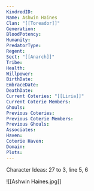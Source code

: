 ```yaml
---
KindredID: 
Name: Ashwin Haines
Clan: "[[Toreador]]"
Generation: 
BloodPotency: 
Humanity: 
PredatorType: 
Regent: 
Sect: "[[Anarch]]"
Tribe: 
Health: 
Willpower: 
BirthDate: 
EmbraceDate: 
DeathDate: 
Current Coteries: "[[Liria]]"
Current Coterie Members: 
Ghouls: 
Previous Coteries: 
Previous Coterie Members: 
Previous Ghouls: 
Associates: 
Haven: 
Coterie Haven: 
Domain: 
Plots:
---
```


Character Ideas: 
27 to 3, line 5, 6

![[Ashwin Haines.jpg]]